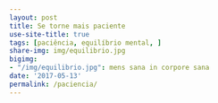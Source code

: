 ```yaml
---
layout: post
title: Se torne mais paciente
use-site-title: true
tags: [paciência, equilíbrio mental, ]
share-img: img/equilibrio.jpg
bigimg:
- "/img/equilibrio.jpg": mens sana in corpore sana
date: '2017-05-13'
permalink: /paciencia/
---
```



